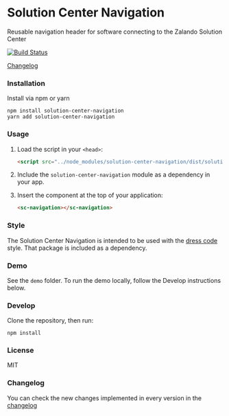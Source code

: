 # Solution Center Navigation
Reusable navigation header for software connecting to the Zalando Solution Center

[![Build Status](https://travis-ci.org/zalando-incubator/solution-center-navigation.svg?branch=master)](https://travis-ci.org/zalando-incubator/solution-center-navigation)

[Changelog](CHANGELOG.md)

### Installation

Install via npm or yarn

```shell
npm install solution-center-navigation
yarn add solution-center-navigation
```

### Usage

1. Load the script in your `<head>`:

    ```html
    <script src="../node_modules/solution-center-navigation/dist/solution-center-navigation.js"></script>
    ```

2. Include the `solution-center-navigation` module as a dependency in your app.

3. Insert the component at the top of your application:

    ```html
    <sc-navigation></sc-navigation>
    ```

### Style

The Solution Center Navigation is intended to be used with the [dress code](https://github.com/zalando/dress-code) style. That package is included as a dependency.

### Demo

See the `demo` folder. To run the demo locally, follow the Develop instructions below.

### Develop

Clone the repository, then run:

```shell
npm install
```

### License
MIT

### Changelog

You can check the new changes implemented in every version in the [changelog](CHANGELOG.md)
